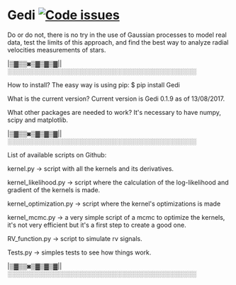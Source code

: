# Gedi 	<A href="https://www.quantifiedcode.com/app/project/6540466252654140acb80a5cdc12b8b0"><img src="https://www.quantifiedcode.com/api/v1/project/6540466252654140acb80a5cdc12b8b0/badge.svg" alt="Code issues"/></A>

Do or do not, there is no try in the use of Gaussian processes to model real data, test the limits of this approach, and find the best way to analyze radial velocities measurements of stars.
 
|▒▓▒▒◙▒▓▒▓▒▓||░░░░░░░░░░░░░░░░░░░░░░░░░░░░░░░░░░░░░░░░░░░
 
 How to install?
 The easy way is using pip: $ pip install Gedi
 
 What is the current version?
 Current version is Gedi 0.1.9 as of 13/08/2017. 

 What other packages are needed to work?
 It's necessary to have numpy, scipy and matplotlib.
 
|▒▓▒▒◙▒▓▒▓▒▓||░░░░░░░░░░░░░░░░░░░░░░░░░░░░░░░░░░░░░░░░░░░

 List of available scripts on Github:
 
 kernel.py -> script with all the kernels and its derivatives.
 
 kernel_likelihood.py -> script where the  calculation of the log-likelihood and gradient of the kernels is made.

 kernel_optimization.py -> script where the kernel's optimizations is made

 kernel_mcmc.py -> a very simple script of a mcmc to optimize the kernels, it's not very efficient but it's a first step to create a good one.

 RV_function.py -> script to simulate rv signals.

 Tests.py -> simples tests to see how things work.

|▒▓▒▒◙▒▓▒▓▒▓||░░░░░░░░░░░░░░░░░░░░░░░░░░░░░░░░░░░░░░░░░░░


